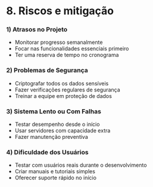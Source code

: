 # 8. Riscos e mitigação

### 1) Atrasos no Projeto

- Monitorar progresso semanalmente
- Focar nas funcionalidades essenciais primeiro
- Ter uma reserva de tempo no cronograma

### 2) Problemas de Segurança

- Criptografar todos os dados sensíveis
- Fazer verificações regulares de segurança
- Treinar a equipe em proteção de dados

### 3) Sistema Lento ou Com Falhas

- Testar desempenho desde o início
- Usar servidores com capacidade extra
- Fazer manutenção preventiva

### 4) Dificuldade dos Usuários

- Testar com usuários reais durante o desenvolvimento
- Criar manuais e tutoriais simples
- Oferecer suporte rápido no início
